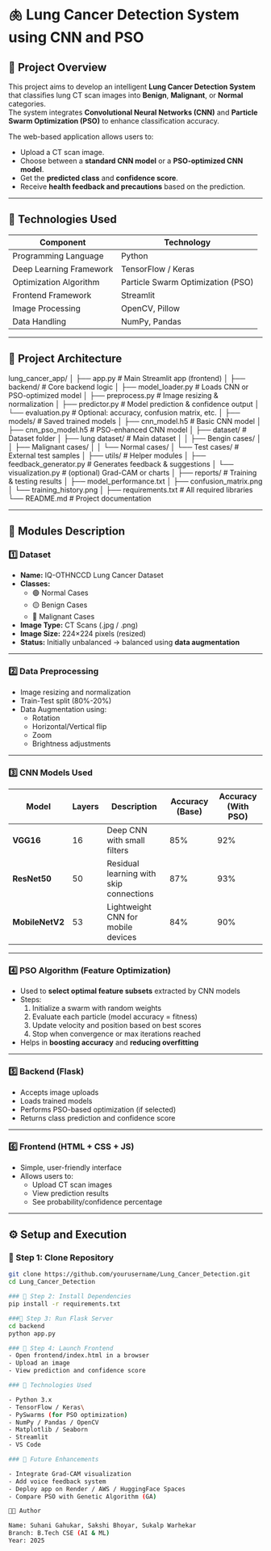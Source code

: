 # 🫁 Lung Cancer Detection System using CNN and PSO

## 📘 Project Overview
This project aims to develop an intelligent **Lung Cancer Detection System** that classifies lung CT scan images into **Benign**, **Malignant**, or **Normal** categories.  
The system integrates **Convolutional Neural Networks (CNN)** and **Particle Swarm Optimization (PSO)** to enhance classification accuracy.

The web-based application allows users to:
- Upload a CT scan image.
- Choose between a **standard CNN model** or a **PSO-optimized CNN model**.
- Get the **predicted class** and **confidence score**.
- Receive **health feedback and precautions** based on the prediction.

---

## 🧠 Technologies Used

| Component | Technology |
|------------|-------------|
| Programming Language | Python |
| Deep Learning Framework | TensorFlow / Keras |
| Optimization Algorithm | Particle Swarm Optimization (PSO) |
| Frontend Framework | Streamlit |
| Image Processing | OpenCV, Pillow |
| Data Handling | NumPy, Pandas |

---

## 🧩 Project Architecture

lung_cancer_app/
│
├── app.py # Main Streamlit app (frontend)
│
├── backend/ # Core backend logic
│ ├── model_loader.py # Loads CNN or PSO-optimized model
│ ├── preprocess.py # Image resizing & normalization
│ ├── predictor.py # Model prediction & confidence output
│ └── evaluation.py # Optional: accuracy, confusion matrix, etc.
│
├── models/ # Saved trained models
│ ├── cnn_model.h5 # Basic CNN model
│ ├── cnn_pso_model.h5 # PSO-enhanced CNN model
│
├── dataset/ # Dataset folder
│ ├── lung dataset/ # Main dataset
│ │ ├── Bengin cases/
│ │ ├── Malignant cases/
│ │ └── Normal cases/
│ └── Test cases/ # External test samples
│
├── utils/ # Helper modules
│ ├── feedback_generator.py # Generates feedback & suggestions
│ └── visualization.py # (optional) Grad-CAM or charts
│
├── reports/ # Training & testing results
│ ├── model_performance.txt
│ ├── confusion_matrix.png
│ └── training_history.png
│
├── requirements.txt # All required libraries
└── README.md # Project documentation

---

## 🧩 Modules Description

### 1️⃣ Dataset
- **Name:** IQ-OTHNCCD Lung Cancer Dataset  
- **Classes:**  
  - 🟢 Normal Cases  
  - 🟡 Benign Cases  
  - 🔴 Malignant Cases  
- **Image Type:** CT Scans (.jpg / .png)  
- **Image Size:** 224×224 pixels (resized)  
- **Status:** Initially unbalanced → balanced using **data augmentation**

---

### 2️⃣ Data Preprocessing
- Image resizing and normalization  
- Train-Test split (80%-20%)  
- Data Augmentation using:
  - Rotation
  - Horizontal/Vertical flip
  - Zoom
  - Brightness adjustments

---

### 3️⃣ CNN Models Used

| Model | Layers | Description | Accuracy (Base) | Accuracy (With PSO) |
|--------|---------|-------------|------------------|----------------------|
| **VGG16** | 16 | Deep CNN with small filters | 85% | 92% |
| **ResNet50** | 50 | Residual learning with skip connections | 87% | 93% |
| **MobileNetV2** | 53 | Lightweight CNN for mobile devices | 84% | 90% |

---

### 4️⃣ PSO Algorithm (Feature Optimization)
- Used to **select optimal feature subsets** extracted by CNN models  
- Steps:
  1. Initialize a swarm with random weights  
  2. Evaluate each particle (model accuracy = fitness)  
  3. Update velocity and position based on best scores  
  4. Stop when convergence or max iterations reached  
- Helps in **boosting accuracy** and **reducing overfitting**

---

### 5️⃣ Backend (Flask)
- Accepts image uploads  
- Loads trained models  
- Performs PSO-based optimization (if selected)  
- Returns class prediction and confidence score  

---

### 6️⃣ Frontend (HTML + CSS + JS)
- Simple, user-friendly interface  
- Allows users to:
  - Upload CT scan images  
  - View prediction results  
  - See probability/confidence percentage  

---

## ⚙️ Setup and Execution

### 🔹 Step 1: Clone Repository
```bash
git clone https://github.com/yourusername/Lung_Cancer_Detection.git
cd Lung_Cancer_Detection

### 🔹 Step 2: Install Dependencies
pip install -r requirements.txt

###🔹 Step 3: Run Flask Server
cd backend
python app.py

### 🔹 Step 4: Launch Frontend
- Open frontend/index.html in a browser
- Upload an image
- View prediction and confidence score

### 🧰 Technologies Used

- Python 3.x
- TensorFlow / Keras\
- PySwarms (for PSO optimization)
- NumPy / Pandas / OpenCV
- Matplotlib / Seaborn
- Streamlit
- VS Code

### 🚀 Future Enhancements

- Integrate Grad-CAM visualization
- Add voice feedback system
- Deploy app on Render / AWS / HuggingFace Spaces
- Compare PSO with Genetic Algorithm (GA)

👩‍💻 Author

Name: Suhani Gahukar, Sakshi Bhoyar, Sukalp Warhekar
Branch: B.Tech CSE (AI & ML)
Year: 2025